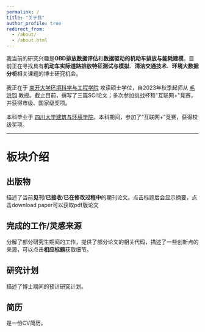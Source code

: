 ```yaml
---
permalink: /
title: "关于我"
author_profile: true
redirect_from: 
  - /about/
  - /about.html
---
```


我当前的研究兴趣是**OBD排放数据评估**和**数据驱动的机动车排放与能耗建模**。目前正在寻找具有**机动车实际道路排放特征测试与模拟**、**清洁交通技术**、**环境大数据分析**相关课题的博士研究机会。  
<br>
我正在于 <a href="https://env.nankai.edu.cn">南开大学环境科学与工程学院</a> 攻读硕士学位，自2023年秋季起师从 <a href="https://env.nankai.edu.cn/2019/0612/c14180a177249/page.htm">毛洪钧</a> 教授。截止目前，撰写了三篇SCI论文；多次参加挑战杯和"互联网+"竞赛，并获得市级、国家级奖项。  
<br/>
本科毕业于 <a href="https://acem.scu.edu.cn/">四川大学建筑与环境学院</a>。本科期间，参加了“互联网+”竞赛，获得校级奖项。


---
# 板块介绍  
## 出版物
描述了当前**见刊**/**已接收**/**已在修改过程中**的期刊论文。点击标题后会显示摘要，点击download paper可以获取pdf版论文  
## 完成的工作/灵感来源
分解了部分研究生期间的工作，提供了部分论文的相关代码，描述了一些创新点的来源，可以点击**相应标题**获取细节。  
## 研究计划
描述了博士期间的预计研究计划。  
## 简历
是一份CV简历。
